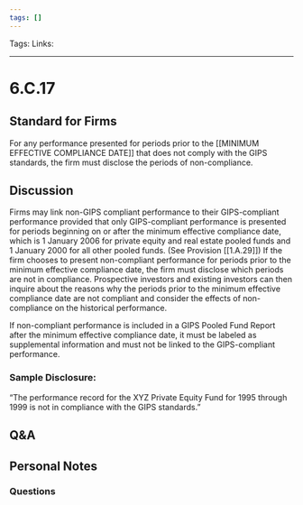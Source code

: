 ```yaml
---
tags: []
---
```

Tags:
Links: 
___
# 6.C.17
## Standard for Firms
For any performance presented for periods prior to the [[MINIMUM EFFECTIVE COMPLIANCE DATE]] that does not comply with the GIPS standards, the firm must disclose the periods of non-compliance.
## Discussion
Firms may link non-GIPS compliant performance to their GIPS-compliant performance provided that only GIPS-compliant performance is presented for periods beginning on or after the minimum effective compliance date, which is 1 January 2006 for private equity and real estate pooled funds and 1 January 2000 for all other pooled funds. (See Provision [[1.A.29]]) If the firm chooses to present non-compliant performance for periods prior to the minimum effective compliance date, the firm must disclose which periods are not in compliance. Prospective investors and existing investors can then inquire about the reasons why the periods prior to the minimum effective compliance date are not compliant and consider the effects of non-compliance on the historical performance.

If non-compliant performance is included in a GIPS Pooled Fund Report after the minimum effective compliance date, it must be labeled as supplemental information and must not be linked to the GIPS-compliant performance.

### Sample Disclosure:
“The performance record for the XYZ Private Equity Fund for 1995 through 1999 is not in compliance with the GIPS standards.”
## Q&A

## Personal Notes

### Questions